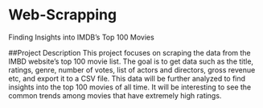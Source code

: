 # Web-Scrapping
Finding Insights into IMDB’s Top 100 Movies

##Project Description
This project focuses on scraping the data from the IMBD website’s top 100 movie list. The goal is to get data such as the title, ratings, genre, number of votes, list of actors and directors, gross revenue etc, and export it to a CSV file. This data will be further analyzed to find insights into the top 100 movies of all time. It will be interesting to see the common trends among movies that have extremely high ratings.

